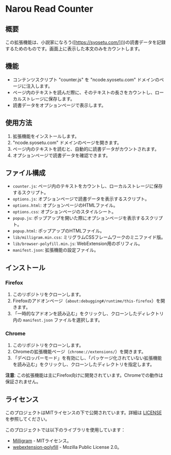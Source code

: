 # Narou Read Counter

## 概要

この拡張機能は、小説家になろう([https://syosetu.com/]())の読書データを記録するためのものです。画面上に表示した本文のみをカウントします。

## 機能

* コンテンツスクリプト "counter.js" を "ncode.syosetu.com" ドメインのページに注入します。
* ページ内のテキストを読んだ際に、そのテキストの長さをカウントし、ローカルストレージに保存します。
* 読書データをオプションページで表示します。

## 使用方法

1. 拡張機能をインストールします。
2. "ncode.syosetu.com" ドメインのページを開きます。
3. ページ内のテキストを読むと、自動的に読書データがカウントされます。
4. オプションページで読書データを確認できます。

## ファイル構成

- `counter.js`: ページ内のテキストをカウントし、ローカルストレージに保存するスクリプト。
- `options.js`: オプションページで読書データを表示するスクリプト。
- `options.html`: オプションページのHTMLファイル。
- `options.css`: オプションページのスタイルシート。
- `popup.js`: ポップアップを開いた際にオプションページを表示するスクリプト。
- `popup.html`: ポップアップのHTMLファイル。
- `lib/milligram.min.css`: ミリグラムCSSフレームワークのミニファイド版。
- `lib/browser-polyfill.min.js`: WebExtension用のポリフィル。
- `manifest.json`: 拡張機能の設定ファイル。

## インストール

### Firefox

1. このリポジトリをクローンします。
2. Firefoxのアドオンページ（`about:debugging#/runtime/this-firefox`）を開きます。
3. 「一時的なアドオンを読み込む」をクリックし、クローンしたディレクトリ内の `manifest.json` ファイルを選択します。

### Chrome

1. このリポジトリをクローンします。
2. Chromeの拡張機能ページ（`chrome://extensions/`）を開きます。
3. 「デベロッパーモード」を有効にし、「パッケージ化されていない拡張機能を読み込む」をクリックし、クローンしたディレクトリを指定します。

**注意**: この拡張機能は主にFirefox向けに開発されています。Chromeでの動作は保証されません。

## ライセンス

このプロジェクトはMITライセンスの下で公開されています。詳細は [LICENSE](./LICENSE) を参照してください。

このプロジェクトでは以下のライブラリを使用しています：

- [Milligram](https://milligram.io/) - MITライセンス。
- [webextension-polyfill](https://github.com/mozilla/webextension-polyfill) - Mozilla Public License 2.0。
